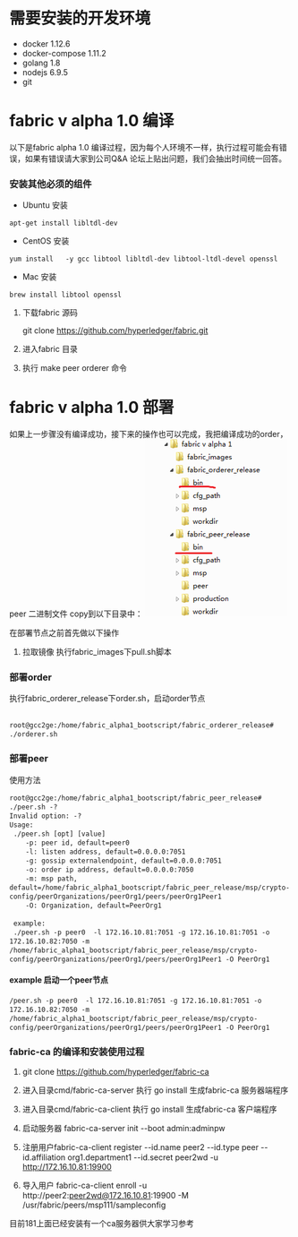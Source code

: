 # 需要安装的开发环境
* docker 1.12.6
* docker-compose 1.11.2
* golang 1.8
* nodejs 6.9.5
* git

# fabric v alpha 1.0 编译

以下是fabric alpha 1.0 编译过程，因为每个人环境不一样，执行过程可能会有错误，如果有错误请大家到公司Q&A 论坛上贴出问题，我们会抽出时间统一回答。

### 安装其他必须的组件

* Ubuntu 安装

```
apt-get install libltdl-dev
```

* CentOS 安装

```
yum install   -y gcc libtool libltdl-dev libtool-ltdl-devel openssl
```

* Mac 安装
```
brew install libtool openssl
```


1. 下载fabric 源码

   git clone https://github.com/hyperledger/fabric.git

2. 进入fabric 目录

3. 执行 make peer orderer 命令

# fabric v alpha 1.0 部署

如果上一步骤没有编译成功，接下来的操作也可以完成，我把编译成功的order，peer 二进制文件 copy到以下目录中：
![Alt text](./images/pic1.png)

在部署节点之前首先做以下操作
1. 拉取镜像
执行fabric_images下pull.sh脚本

### 部署order

执行fabric_orderer_release下order.sh，启动order节点
```shell

root@gcc2ge:/home/fabric_alpha1_bootscript/fabric_orderer_release# ./orderer.sh 

```


### 部署peer

使用方法
```
root@gcc2ge:/home/fabric_alpha1_bootscript/fabric_peer_release# ./peer.sh -?
Invalid option: -?
Usage: 
 ./peer.sh [opt] [value] 
    -p: peer id, default=peer0
    -l: listen address, default=0.0.0.0:7051
    -g: gossip externalendpoint, default=0.0.0.0:7051
    -o: order ip address, default=0.0.0.0:7050
    -m: msp path, default=/home/fabric_alpha1_bootscript/fabric_peer_release/msp/crypto-config/peerOrganizations/peerOrg1/peers/peerOrg1Peer1
    -O: Organization, default=PeerOrg1
 
 example: 
 ./peer.sh -p peer0  -l 172.16.10.81:7051 -g 172.16.10.81:7051 -o 172.16.10.82:7050 -m /home/fabric_alpha1_bootscript/fabric_peer_release/msp/crypto-config/peerOrganizations/peerOrg1/peers/peerOrg1Peer1 -O PeerOrg1 
 ```
#### example 启动一个peer节点

```
/peer.sh -p peer0  -l 172.16.10.81:7051 -g 172.16.10.81:7051 -o 172.16.10.82:7050 -m /home/fabric_alpha1_bootscript/fabric_peer_release/msp/crypto-config/peerOrganizations/peerOrg1/peers/peerOrg1Peer1 -O PeerOrg1 
```

### fabric-ca 的编译和安装使用过程

1. git clone https://github.com/hyperledger/fabric-ca  

2. 进入目录cmd/fabric-ca-server  执行  go install  生成fabric-ca 服务器端程序

3. 进入目录cmd/fabric-ca-client  执行  go install 生成fabric-ca 客户端程序

4. 启动服务器 fabric-ca-server init --boot admin:adminpw

5. 注册用户fabric-ca-client register --id.name peer2 --id.type peer --id.affiliation org1.department1 --id.secret peer2wd -u http://172.16.10.81:19900

6. 导入用户
fabric-ca-client enroll -u http://peer2:peer2wd@172.16.10.81:19900 -M /usr/fabric/peers/msp111/sampleconfig


目前181上面已经安装有一个ca服务器供大家学习参考





